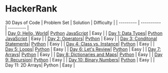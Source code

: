 # HackerRank

30 Days of Code
| Problem Set  | Solution  | Difficulty | 
| --------- | ----------     | --------- |  
| [Day 0: Hello, World](https://www.hackerrank.com/challenges/30-hello-world/problem)| [Python](30-Days-of-Code/day0-hello-world.py)  [JavaScript](30-Days-of-Code/day0-hello-world.js)  | Easy | 
| [Day 1: Data Types](https://www.hackerrank.com/challenges/30-data-types/problem)| [Python](30-Days-of-Code/day1-data-types.py)  [JavaScript](30-Days-of-Code/day1-data-types.js) | Easy | 
| [Day 2: Operators](https://www.hackerrank.com/challenges/30-operators/problem)| [Python](30-Days-of-Code/day2-operators.py)  | Easy | 
| [Day 3: Conditonal Statements](https://www.hackerrank.com/challenges/30-conditional-statements/problem)| [Python](30-Days-of-Code/day3-conditionals.py) | Easy |
| [Day 4: Class vs. Instance](https://www.hackerrank.com/challenges/30-class-vs-instance/problem)| [Python](30-Days-of-Code/day4-class-instance.py)  | Easy | 
| [Day 5: Loops](https://www.hackerrank.com/challenges/30-loops/problem)| [Python](30-Days-of-Code/day5-loops.py)  | Easy | 
| [Day 6: Let's Review](https://www.hackerrank.com/challenges/30-review-loop/problem)| [Python](30-Days-of-Code/day6-review.py)  | Easy | 
| [Day 7: Arrays](https://www.hackerrank.com/challenges/30-arrays/problem)| [Python](30-Days-of-Code/day7-arrays.py)  | Easy | 
| [Day 8: Dictionaries and Maps](https://www.hackerrank.com/challenges/30-dictionaries-and-maps/problem)| [Python](30-Days-of-Code/day8-dictionaries.py)  | Easy | 
| [Day 9: Recursion](https://www.hackerrank.com/challenges/30-recursion/problem)| [Python](30-Days-of-Code/day9-recursion.py)  | Easy | 
| [Day 10: Binary Numbers](https://www.hackerrank.com/challenges/30-binary-numbers/problem)| [Python](30-Days-of-Code/day10-binary.py)  | Easy | 
| Day 11: 2D Arrays| Python  | Easy | 
